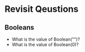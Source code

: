 # Revisit Qeustions

## Booleans
- What is the value of Boolean("")?
- What is the value of Boolean(0)?